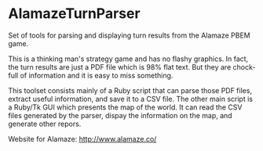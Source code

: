 # AlamazeTurnParser
Set of tools for parsing and displaying turn results from the Alamaze PBEM game.

This is a thinking man's strategy game and has no flashy graphics. 
In fact, the turn results are just a PDF file which is 98% flat text.
But they are chock-full of information and it is easy to miss something.

This toolset consists mainly of a Ruby script that can parse those PDF files,
extract useful information, and save it to a CSV file. The other main
script is a Ruby/Tk GUI which presents the map of the world. It can read
the CSV files generated by the parser, dispay the information on the map,
and generate other repors.

Website for Alamaze: http://www.alamaze.co/
